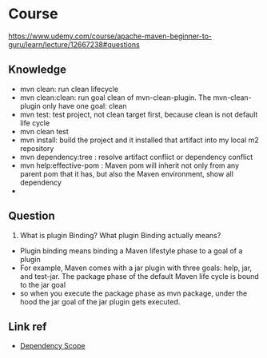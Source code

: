 # Course

https://www.udemy.com/course/apache-maven-beginner-to-guru/learn/lecture/12667238#questions

## Knowledge

- mvn clean: run clean lifecycle
- mvn clean:clean: run goal clean of mvn-clean-plugin. The mvn-clean-plugin only have one goal: clean 
- mvn test: test project, not clean target first, because clean is not default life cycle
- mvn clean test 
- mvn install: build the project and it installed that artifact into my local m2 repository
- mvn dependency:tree : resolve artifact conflict or dependency conflict
- mvn help:effective-pom : Maven pom will inherit not only from any parent pom that it  has, but also the Maven environment, show all dependency
- 

## Question

1. What is plugin Binding? What plugin Binding actually means?
- Plugin binding means binding a Maven lifestyle phase to a goal of a plugin
- For example, Maven comes with a jar plugin with three goals: help, jar, and test-jar. The package phase of the default Maven life cycle is bound to the jar goal
- so when you execute the package phase as mvn package, under the hood the jar goal of the jar plugin gets executed. 

## Link ref

- [Dependency Scope](https://maven.apache.org/guides/introduction/introduction-to-dependency-mechanism.html#Dependency_Scope)
